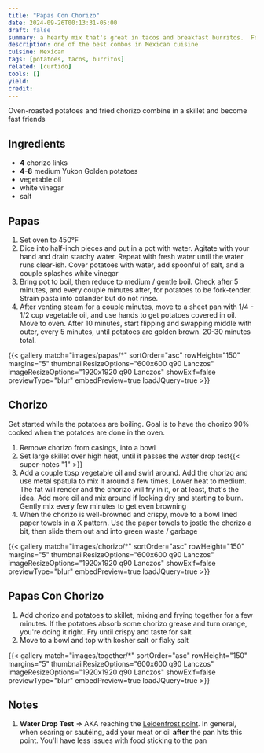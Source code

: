 ```yaml
---
title: "Papas Con Chorizo"
date: 2024-09-26T00:13:31-05:00
draft: false
summary: a hearty mix that's great in tacos and breakfast burritos.  For tacos, pair with [curtido](/recipes/curtido), a vinegary cabbage slaw, that nicely cuts through the richness.  For the best chorizo links, visit a Mexican grocery store with a deli.  The links freeze well so it's worth loading up.
description: one of the best combos in Mexican cuisine
cuisine: Mexican
tags: [potatoes, tacos, burritos]
related: [curtido]
tools: []
yield:
credit:
---
```


Oven-roasted potatoes and fried chorizo combine in a skillet and become fast friends

## Ingredients

* **4** chorizo links
* **4-8** medium Yukon Golden potatoes
* vegetable oil
* white vinegar
* salt

## Papas

1. Set oven to 450°F
2. Dice into half-inch pieces and put in a pot with water.  Agitate with your hand and drain starchy water.  Repeat with fresh water until the water runs clear-ish.  Cover potatoes with water, add spoonful of salt, and a couple splashes white vinegar
3. Bring pot to boil, then reduce to medium / gentle boil.  Check after 5 minutes, and every couple minutes after, for potatoes to be fork-tender.  Strain pasta into colander but do not rinse.
4. After venting steam for a couple minutes, move to a sheet pan with 1/4 - 1/2 cup vegetable oil, and use hands to get potatoes covered in oil.  Move to oven.  After 10 minutes, start flipping and swapping middle with outer, every 5 minutes, until potatoes are golden brown.  20-30 minutes total.

{{< gallery match="images/papas/*" sortOrder="asc" rowHeight="150" margins="5" thumbnailResizeOptions="600x600 q90 Lanczos" imageResizeOptions="1920x1920 q90 Lanczos" showExif=false previewType="blur" embedPreview=true loadJQuery=true >}}

## Chorizo

Get started while the potatoes are boiling.  Goal is to have the chorizo 90% cooked when the potatoes are done in the oven.

1. Remove chorizo from casings, into a bowl
2. Set large skillet over high heat, until it passes the water drop test{{< super-notes "1" >}}
3. Add a couple tbsp vegetable oil and swirl around.  Add the chorizo and use metal spatula to mix it around a few times.  Lower heat to medium.  The fat will render and the chorizo will fry in it, or at least, that's the idea.  Add more oil and mix around if looking dry and starting to burn.  Gently mix every few minutes to get even browning
4. When the chorizo is well-browned and crispy, move to a bowl lined paper towels in a X pattern.  Use the paper towels to jostle the chorizo a bit, then slide them out and into green waste / garbage

{{< gallery match="images/chorizo/*" sortOrder="asc" rowHeight="150" margins="5" thumbnailResizeOptions="600x600 q90 Lanczos" imageResizeOptions="1920x1920 q90 Lanczos" showExif=false previewType="blur" embedPreview=true loadJQuery=true >}}

## Papas Con Chorizo

1. Add chorizo and potatoes to skillet, mixing and frying together for a few minutes.  If the potatoes absorb some chorizo grease and turn orange, you're doing it right.  Fry until crispy and taste for salt
2. Move to a bowl and top with kosher salt or flaky salt

{{< gallery match="images/together/*" sortOrder="asc" rowHeight="150" margins="5" thumbnailResizeOptions="600x600 q90 Lanczos" imageResizeOptions="1920x1920 q90 Lanczos" showExif=false previewType="blur" embedPreview=true loadJQuery=true >}}

## Notes

1. **Water Drop Test** => AKA reaching the [Leidenfrost point](https://en.wikipedia.org/wiki/Leidenfrost_effect).  In general, when searing or sautéing, add your meat or oil **after** the pan hits this point.  You'll have less issues with food sticking to the pan

